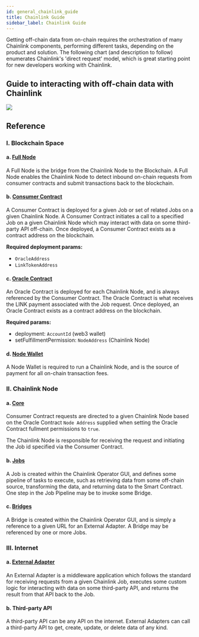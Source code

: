 ```yaml
---
id: general_chainlink_guide
title: Chainlink Guide
sidebar_label: Chainlink Guide
---
```


Getting off-chain data from on-chain requires the orchestration of many Chainlink components, performing different tasks, depending on the product and solution. The following chart (and description to follow) enumerates Chainlink's 'direct request' model, which is great starting point for new developers working with Chainlink.

## Guide to interacting with off-chain data with Chainlink

<img src="/img/guide.png" />

## Reference

### I. Blockchain Space

#### a. [Full Node](https://docs.chain.link/docs/run-an-ethereum-client/#geth)

A Full Node is the bridge from the Chainlink Node to the Blockchain. A Full Node enables the Chainlink Node to detect inbound on-chain requests from consumer contracts and submit transactions back to the blockchain.

#### b. [Consumer Contract](https://docs.chain.link/docs/make-a-http-get-request/#api-consumer)

A Consumer Contract is deployed for a given Job or set of related Jobs on a given Chainlink Node. A Consumer Contract initiates a call to a specified Job on a given Chainlink Node which may interact with data on some third-party API off-chain. Once deployed, a Consumer Contract exists as a contract address on the blockchain.

**Required deployment params:**

- `OracleAddress`
- `LinkTokenAddress`

#### c. [Oracle Contract](https://docs.chain.link/docs/fulfilling-requests/#deploy-your-own-oracle-contract)

An Oracle Contract is deployed for each Chainlink Node, and is always referenced by the Consumer Contract. The Oracle Contract is what receives the LINK payment associated with the Job request. Once deployed, an Oracle Contract exists as a contract address on the blockchain.

**Required params:**
  
  - deployment: `AccountId` (web3 wallet)
  - setFulfillmentPermission: `NodeAddress` (Chainlink Node)

#### d. [Node Wallet](https://docs.chain.link/docs/running-a-chainlink-node/#start-the-chainlink-node)

A Node Wallet is required to run a Chainlink Node, and is the source of payment for all on-chain transaction fees. 

### II. Chainlink Node

#### a. [Core](https://docs.chain.link/docs/running-a-chainlink-node/)

Consumer Contract requests are directed to a given Chainlink Node based on the Oracle Contract `Node Address` supplied when setting the Oracle Contract fullment permissions to `true`. 

The Chainlink Node is responsible for receiving the request and initiating the Job id specified via the Consumer Contract. 

#### b. [Jobs](https://docs.chain.link/docs/jobs/)

A Job is created within the Chainlink Operator GUI, and defines some pipeline of tasks to execute, such as retrieving data from some off-chain source, transforming the data, and returning data to the Smart Contract. One step in the Job Pipeline may be to invoke some Bridge.

#### c. [Bridges](https://docs.chain.link/docs/jobs/task-types/bridge/)

A Bridge is created within the Chainlink Operator GUI, and is simply a reference to a given URL for an External Adapter. A Bridge may be referenced by one or more Jobs. 

### III. Internet

#### a. [External Adapter](https://docs.chain.link/docs/external-adapters/)

An External Adapter is a middleware application which follows the standard for receiving requests from a given Chainlink Job, executes some custom logic for interacting with data on some third-party API, and returns the result from that API back to the Job.

#### b. Third-party API

A third-party API can be any API on the internet. External Adapters can call a third-party API to get, create, update, or delete data of any kind. 
